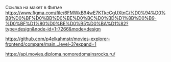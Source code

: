 Ссылка на макет в Фигме
https://www.figma.com/file/6FMWkB94wE7KTkcCgUXtnC/%D0%94%D0%B8%D0%BF%D0%BB%D0%BE%D0%BC%D0%BD%D1%8B%D0%B9-%D0%BF%D1%80%D0%BE%D0%B5%D0%BA%D1%82?type=design&node-id=1-7266&mode=design

https://github.com/p4elkahmstr/movies-explorer-frontend/compare/main...level-3?expand=1

https://api.movies.diploma.nomoredomainsrocks.ru/

